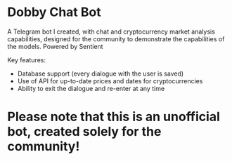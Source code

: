 # Dobby Chat Bot

A Telegram bot I created, with chat and cryptocurrency market analysis capabilities, designed for the community to demonstrate the capabilities of the models. Powered by Sentient

Key features:
- Database support (every dialogue with the user is saved)
- Use of API for up-to-date prices and dates for cryptocurrencies
- Ability to exit the dialogue and re-enter at any time

# Please note that this is an unofficial bot, created solely for the community!
